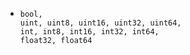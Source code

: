 - ```
  bool, 
  uint, uint8, uint16, uint32, uint64, 
  int, int8, int16, int32, int64, 
  float32, float64
  ```